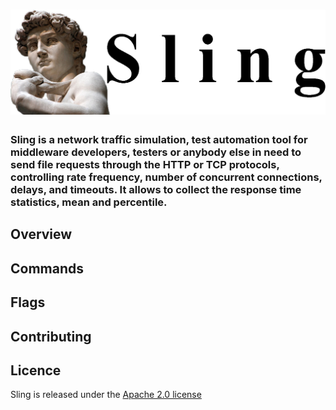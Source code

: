 # ![sling](https://github.com/alexstov/sling/blob/master/img/Sling.png)

### Sling is a network traffic simulation, test automation tool for middleware developers, testers or anybody else in need to send file requests through the HTTP or TCP protocols, controlling rate frequency, number of concurrent connections, delays, and timeouts. It allows to collect the response time statistics, mean and percentile.

## Overview

## Commands

## Flags

## Contributing

## Licence
Sling is released under the [Apache 2.0 license](https://www.apache.org/licenses/LICENSE-2.0)
